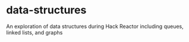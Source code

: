 # data-structures
An exploration of data structures during Hack Reactor including queues, linked lists, and graphs
